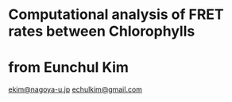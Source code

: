 # Computational analysis of FRET rates between Chlorophylls
# from Eunchul Kim
ekim@nagoya-u.jp
echulkim@gmail.com
